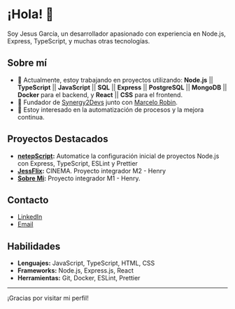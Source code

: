 # ¡Hola! 👋

Soy Jesus García, un desarrollador apasionado con experiencia en Node.js, Express, TypeScript, y muchas otras tecnologías.

## Sobre mí

- 🌱 Actualmente, estoy trabajando en proyectos utilizando:
     **Node.js**  ||  **TypeScript**  ||  **JavaScript**  ||  **SQL**  ||  **Express**  ||  **PostgreSQL**  ||  **MongoDB**  ||  **Docker**  para el backend, y  **React**  ||  **CSS**  para el frontend.
- 💼 Fundador de [Synergy2Devs](https://github.com/Synergy2Devs) junto con [Marcelo Robin](https://github.com/marcelorobin).
- 🚀 Estoy interesado en la automatización de procesos y la mejora continua.

## Proyectos Destacados

- **[netepScript](https://github.com/Synergy2Devs/netepScript):** Automatice la configuración inicial de proyectos Node.js con Express, TypeScript, ESLint y Prettier
- **[JessFlix](https://jajesusgarcia.github.io/JessFlix/):** CINEMA. Proyecto integrador M2 - Henry
- **[Sobre Mi](https://jajesusgarcia.github.io/Primer-Pagina-Web-con-JS/):** Proyecto integrador M1 - Henry.

## Contacto

- [LinkedIn](https://www.linkedin.com/in/jesusjagarcia/)
- [Email](mailto:jesusjagarcia98@gmail.com)

## Habilidades

- **Lenguajes:** JavaScript, TypeScript, HTML, CSS
- **Frameworks:** Node.js, Express.js, React
- **Herramientas:** Git, Docker, ESLint, Prettier

---

¡Gracias por visitar mi perfil!
